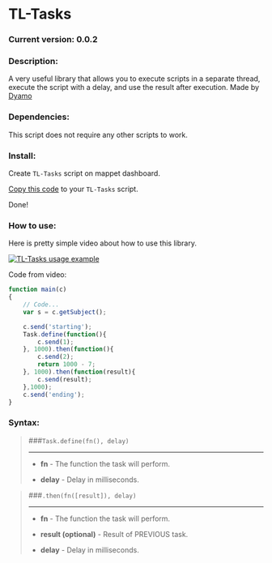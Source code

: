 # TL-Tasks

### Current version: 0.0.2

### Description:

A very useful library that allows you to execute scripts in a separate thread, execute the script with a delay, and use the result after execution.
Made by [Dyamo](https://github.com/dyam0)

### Dependencies:
This script does not require any other scripts to work.

### Install:

Create `TL-Tasks` script on mappet dashboard.

[Copy this code](https://raw.githubusercontent.com/TorayLife/mappet-TL-API/master/TL-Tasks/TL-Tasks.js) to your `TL-Tasks` script.

Done!

### How to use:

Here is pretty simple video about how to use this library.

[![TL-Tasks usage example](https://img.youtube.com/vi/FuzdFSwhnsg/0.jpg)](https://youtu.be/FuzdFSwhnsg)

Code from video:

```js
function main(c)
{
    // Code...
    var s = c.getSubject();

    c.send('starting');
    Task.define(function(){
        c.send(1);
    }, 1000).then(function(){
        c.send(2);
        return 1000 - 7;
    }, 1000).then(function(result){
        c.send(result);
    },1000);
    c.send('ending');
}
```

### Syntax:

> ###`Task.define(fn(), delay)`
> 
> ---
> - **fn** - The function the task will perform.
>
> - **delay** - Delay in milliseconds.



> ###`.then(fn([result]), delay)`
>
> ---
> - **fn** - The function the task will perform.
>
> - **result (optional)** - Result of PREVIOUS task.
> 
> - **delay** - Delay in milliseconds.

